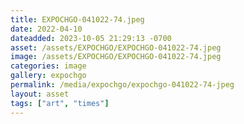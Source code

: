 ```yaml
---
title: EXPOCHGO-041022-74.jpeg
date: 2022-04-10
dateadded: 2023-10-05 21:29:13 -0700
asset: /assets/EXPOCHGO/EXPOCHGO-041022-74.jpeg
image: /assets/EXPOCHGO/EXPOCHGO-041022-74.jpeg
categories: image
gallery: expochgo
permalink: /media/expochgo/expochgo-041022-74-jpeg
layout: asset
tags: ["art", "times"]
--- 
```

